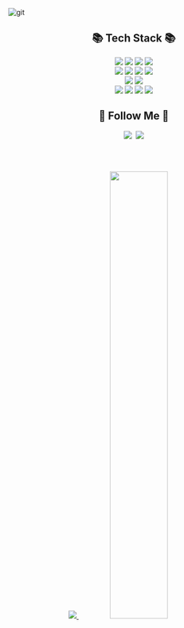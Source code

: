 ![git](https://github.com/inyoung0215/inyoung0215/assets/86757234/a0b0706a-ca2c-4d32-b812-22d8faa134df)


<h2 align="center">📚 Tech Stack 📚</h2>
<p align="center">
    <img src="https://img.shields.io/badge/Java-007396?style=for-the-badge&logo=Java&logoColor=white">
  <img src="https://img.shields.io/badge/JPA-58FAD0?style=for-the-badge&logo=JPA&logoColor=white">
  <img src="https://img.shields.io/badge/springboot-6DB33F?style=for-the-badge&logo=springboot&logoColor=white">
  <img src="https://img.shields.io/badge/spring Security-6DB33F?style=for-the-badge&logo=spring Security&logoColor=white">
  <br>
  
  <img src="https://img.shields.io/badge/mysql-4479A1?style=for-the-badge&logo=mysql&logoColor=white">
  <img src="https://img.shields.io/badge/mariaDB-003545?style=for-the-badge&logo=mariadb&logoColor=white">
  <img src="https://img.shields.io/badge/h2-E34F26?style=for-the-badge&logo=h2&logoColor=white"> 
  <img src="https://img.shields.io/badge/gradle-02303A?style=for-the-badge&logo=gradle&logoColor=white">
  <br>
  
  <img src="https://img.shields.io/badge/github-181717?style=for-the-badge&logo=github&logoColor=white">
  <img src="https://img.shields.io/badge/IntelliJ IDEA-000000?style=for-the-badge&logo=IntelliJ IDEA&logoColor=white">
  <br>
  <img src="https://img.shields.io/badge/AWS-232F3E?style=for-the-badge&logo=AmazonAWS&logoColor=white">
  <img src="https://img.shields.io/badge/Jenkins-D24939?style=for-the-badge&logo=Jenkins&logoColor=white">
  <img src="https://img.shields.io/badge/docker-005F0F?style=for-the-badge&logo=docker&logoColor=white"> 
    <img src="https://img.shields.io/badge/redis-DC382D?style=for-the-badge&logo=redis&logoColor=white"> 
</p>

<h2 align="center">🌈 Follow Me 🌈</h2>
<p align="center">
  <a href="https://velog.io/@nyoung215/posts"><img src="https://img.shields.io/badge/Tech%20Blog-11B48A?style=for-the-badge&logo=Vimeo&logoColor=white&link=https://velog.io/@nyoung215/posts"/></a>&nbsp
  <a href="mailto:hinyoung0215@gmail.com"><img src="https://img.shields.io/badge/Gmail-d14836?style=for-the-badge&logo=Gmail&logoColor=white&link=hinyoung0215@gmail.com"/></a>
</p>
  <br> </br>

<p align="center">
  <a href="https://solved.ac/nyoung0215">
    <img src="http://mazassumnida.wtf/api/v2/generate_badge?boj=nyoung0215">
  </a>
  <img src="https://github-readme-stats.vercel.app/api?username=inyoung0215&show_icons=true" width="48%">
</p>


<!--
**inyoung0215/inyoung0215** is a ✨ _special_ ✨ repository because its `README.md` (this file) appears on your GitHub profile.

Here are some ideas to get you started:

- 🔭 I’m currently working on ...
- 🌱 I’m currently learning ...
- 👯 I’m looking to collaborate on ...
- 🤔 I’m looking for help with ...
- 💬 Ask me about ...
- 📫 How to reach me: ...
- 😄 Pronouns: ...
- ⚡ Fun fact: ...
-->
